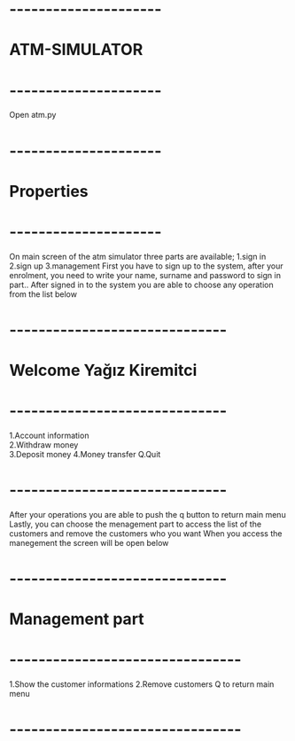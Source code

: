 # ---------------------
# ATM-SIMULATOR
# ---------------------

Open atm.py

# ---------------------
# Properties
# ---------------------
On main screen of the atm simulator three parts are available;
1.sign in 
2.sign up
3.management
First you have to sign up to the system, after your enrolment, you need to write your name, surname and password to sign in part..
After signed in to the system you are able to choose any operation from the list below
# ------------------------------
# Welcome Yağız Kiremitci
# ------------------------------  

1.Account information  
2.Withdraw money  
3.Deposit money
4.Money transfer
Q.Quit

# ------------------------------
After your operations you are able to push the q button to return main menu
Lastly, you can choose the menagement part to access the list of the customers and remove the customers who you want
When you access the manegement the screen will be open below
# ------------------------------
# Management part 
# --------------------------------

1.Show the customer informations
2.Remove customers
Q to return main menu

# -------------------------------- 
